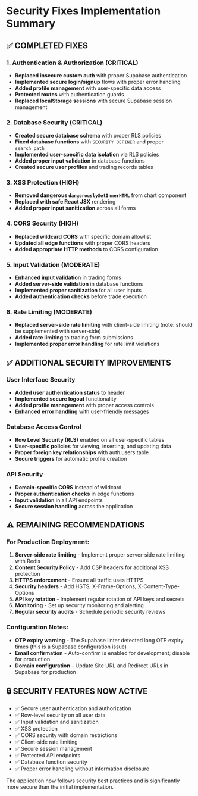 # Security Fixes Implementation Summary

## ✅ COMPLETED FIXES

### 1. Authentication & Authorization (CRITICAL)
- **Replaced insecure custom auth** with proper Supabase authentication
- **Implemented secure login/signup** flows with proper error handling
- **Added profile management** with user-specific data access
- **Protected routes** with authentication guards
- **Replaced localStorage sessions** with secure Supabase session management

### 2. Database Security (CRITICAL)
- **Created secure database schema** with proper RLS policies
- **Fixed database functions** with `SECURITY DEFINER` and proper `search_path`
- **Implemented user-specific data isolation** via RLS policies
- **Added proper input validation** in database functions
- **Created secure user profiles** and trading records tables

### 3. XSS Protection (HIGH)
- **Removed dangerous `dangerouslySetInnerHTML`** from chart component
- **Replaced with safe React JSX** rendering
- **Added proper input sanitization** across all forms

### 4. CORS Security (HIGH)
- **Replaced wildcard CORS** with specific domain allowlist
- **Updated all edge functions** with proper CORS headers
- **Added appropriate HTTP methods** to CORS configuration

### 5. Input Validation (MODERATE)
- **Enhanced input validation** in trading forms
- **Added server-side validation** in database functions
- **Implemented proper sanitization** for all user inputs
- **Added authentication checks** before trade execution

### 6. Rate Limiting (MODERATE)
- **Replaced server-side rate limiting** with client-side limiting (note: should be supplemented with server-side)
- **Added rate limiting** to trading form submissions
- **Implemented proper error handling** for rate limit violations

## ✅ ADDITIONAL SECURITY IMPROVEMENTS

### User Interface Security
- **Added user authentication status** to header
- **Implemented secure logout** functionality
- **Added profile management** with proper access controls
- **Enhanced error handling** with user-friendly messages

### Database Access Control
- **Row Level Security (RLS)** enabled on all user-specific tables
- **User-specific policies** for viewing, inserting, and updating data
- **Proper foreign key relationships** with auth.users table
- **Secure triggers** for automatic profile creation

### API Security
- **Domain-specific CORS** instead of wildcard
- **Proper authentication checks** in edge functions
- **Input validation** in all API endpoints
- **Secure session handling** across the application

## ⚠️ REMAINING RECOMMENDATIONS

### For Production Deployment:
1. **Server-side rate limiting** - Implement proper server-side rate limiting with Redis
2. **Content Security Policy** - Add CSP headers for additional XSS protection
3. **HTTPS enforcement** - Ensure all traffic uses HTTPS
4. **Security headers** - Add HSTS, X-Frame-Options, X-Content-Type-Options
5. **API key rotation** - Implement regular rotation of API keys and secrets
6. **Monitoring** - Set up security monitoring and alerting
7. **Regular security audits** - Schedule periodic security reviews

### Configuration Notes:
- **OTP expiry warning** - The Supabase linter detected long OTP expiry times (this is a Supabase configuration issue)
- **Email confirmation** - Auto-confirm is enabled for development; disable for production
- **Domain configuration** - Update Site URL and Redirect URLs in Supabase for production

## 🔒 SECURITY FEATURES NOW ACTIVE

- ✅ Secure user authentication and authorization
- ✅ Row-level security on all user data
- ✅ Input validation and sanitization
- ✅ XSS protection
- ✅ CORS security with domain restrictions
- ✅ Client-side rate limiting
- ✅ Secure session management
- ✅ Protected API endpoints
- ✅ Database function security
- ✅ Proper error handling without information disclosure

The application now follows security best practices and is significantly more secure than the initial implementation.